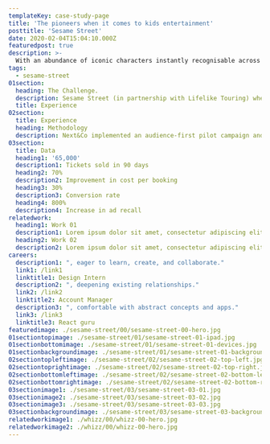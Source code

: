 ```yaml
---
templateKey: case-study-page
title: 'The pioneers when it comes to kids entertainment'
posttitle: 'Sesame Street'
date: 2020-02-04T15:04:10.000Z
featuredpost: true
description: >-
  With an abundance of iconic characters instantly recognisable across multiple generations.
tags:
  - sesame-street
01section:
  heading: The Challenge.
  description: Sesame Street (in partnership with Lifelike Touring) where performing a live show across the country and wanted to execute a digital-only campaign to drive ticket sales. The brand had never engaged their audience with direct response marketing and were unsure which audiences purchase tickets to the live shows.
  title: Experience
02section:
  title: Experience
  heading: Methodology
  description: Next&Co implemented an audience-first pilot campaign and tested different creative messaging across search, social, video and display to see which audiences would resonate with which message. Once the highest converting audience/message segments were identified budget splits across each channel were flighted accordingly to achieve the ticket sales KPI set by the client. Performance and budget shifting occurred on a daily basis to ensure the correct audience had the optimal amount of spend to increase ticket sales
03section:
  title: Data
  heading1: '65,000'
  description1: Tickets sold in 90 days
  heading2: 70%
  description2: Improvement in cost per booking
  heading3: 30%
  description3: Conversion rate
  heading4: 800%
  description4: Increase in ad recall
relatedwork:
  heading1: Work 01
  description1: Lorem ipsum dolor sit amet, consectetur adipiscing elit. Integer eleifend volutpat libero.
  heading2: Work 02
  description2: Lorem ipsum dolor sit amet, consectetur adipiscing elit. Integer eleifend volutpat libero.
careers:
  description1: ", eager to learn, create, and collaborate."
  link1: /link1
  linktitle1: Design Intern
  description2: ", deepening existing relationships."
  link2: /link2
  linktitle2: Account Manager
  description3: ", comfortable with abstract concepts and apps."
  link3: /link3
  linktitle3: React guru
featuredimage: ./sesame-street/00/sesame-street-00-hero.jpg
01sectiontopimage: ./sesame-street/01/sesame-street-01-ipad.jpg
01sectionbottomimage: ./sesame-street/01/sesame-street-01-devices.jpg
01sectionbackgroundimage: ./sesame-street/01/sesame-street-01-background.png
02sectiontopleftimage: ./sesame-street/02/sesame-street-02-top-left.jpg
02sectiontoprightimage: ./sesame-street/02/sesame-street-02-top-right.jpg
02sectionbottomleftimage: ./sesame-street/02/sesame-street-02-bottom-left.jpg
02sectionbottomrightimage: ./sesame-street/02/sesame-street-02-bottom-right.jpg
03sectionimage1: ./sesame-street/03/sesame-street-03-01.jpg
03sectionimage2: ./sesame-street/03/sesame-street-03-02.jpg
03sectionimage3: ./sesame-street/03/sesame-street-03-03.jpg
03sectionbackgroundimage: ./sesame-street/03/sesame-street-03-background.png
relatedworkimage1: ./whizz/00/whizz-00-hero.jpg
relatedworkimage2: ./whizz/00/whizz-00-hero.jpg
---
```


